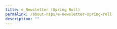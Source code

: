 ```yaml
---
title: e Newsletter (Spring Roll)
permalink: /about-nsps/e-newsletter-spring-roll
description: ""
---
```


